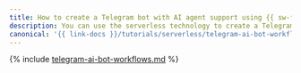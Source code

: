 ```yaml
---
title: How to create a Telegram bot with AI agent support using {{ sw-full-name }}
description: You can use the serverless technology to create a Telegram bot.
canonical: '{{ link-docs }}/tutorials/serverless/telegram-ai-bot-workflows'
---
```


{% include [telegram-ai-bot-workflows.md](../../_tutorials/serverless/telegram-ai-bot-workflows.md) %}